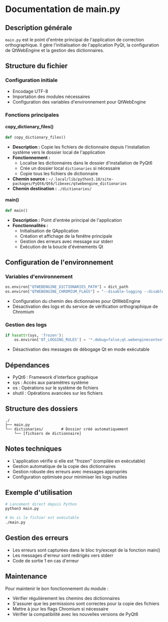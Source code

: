 # Documentation de main.py

## Description générale
`main.py` est le point d'entrée principal de l'application de correction orthographique. Il gère l'initialisation de l'application PyQt, la configuration de QtWebEngine et la gestion des dictionnaires.

## Structure du fichier

### Configuration initiale
- Encodage UTF-8
- Importation des modules nécessaires
- Configuration des variables d'environnement pour QtWebEngine

### Fonctions principales

#### copy_dictionary_files()
```python
def copy_dictionary_files()
```
- **Description :** Copie les fichiers de dictionnaire depuis l'installation système vers le dossier local de l'application
- **Fonctionnement :**
  - Localise les dictionnaires dans le dossier d'installation de PyQt6
  - Crée un dossier local `dictionaries` si nécessaire
  - Copie tous les fichiers de dictionnaire
- **Chemin source :** `~/.local/lib/python3.10/site-packages/PyQt6/Qt6/libexec/qtwebengine_dictionaries`
- **Chemin destination :** `./dictionaries/`

#### main()
```python
def main()
```
- **Description :** Point d'entrée principal de l'application
- **Fonctionnalités :**
  - Initialisation de QApplication
  - Création et affichage de la fenêtre principale
  - Gestion des erreurs avec message sur stderr
  - Exécution de la boucle d'événements Qt

## Configuration de l'environnement

### Variables d'environnement
```python
os.environ["QTWEBENGINE_DICTIONARIES_PATH"] = dict_path
os.environ["QTWEBENGINE_CHROMIUM_FLAGS"] = "--disable-logging --disable-features=SpellcheckService"
```
- Configuration du chemin des dictionnaires pour QtWebEngine
- Désactivation des logs et du service de vérification orthographique de Chromium

### Gestion des logs
```python
if hasattr(sys, 'frozen'):
    os.environ['QT_LOGGING_RULES'] = '*.debug=false;qt.webenginecontext.debug=false'
```
- Désactivation des messages de débogage Qt en mode exécutable

## Dépendances
- PyQt6 : Framework d'interface graphique
- sys : Accès aux paramètres système
- os : Opérations sur le système de fichiers
- shutil : Opérations avancées sur les fichiers

## Structure des dossiers
```
./
├── main.py
└── dictionaries/        # Dossier créé automatiquement
    └── [fichiers de dictionnaire]
```

## Notes techniques
- L'application vérifie si elle est "frozen" (compilée en exécutable)
- Gestion automatique de la copie des dictionnaires
- Gestion robuste des erreurs avec messages appropriés
- Configuration optimisée pour minimiser les logs inutiles

## Exemple d'utilisation
```bash
# Lancement direct depuis Python
python3 main.py

# Ou si le fichier est exécutable
./main.py
```

## Gestion des erreurs
- Les erreurs sont capturées dans le bloc try/except de la fonction main()
- Les messages d'erreur sont redirigés vers stderr
- Code de sortie 1 en cas d'erreur

## Maintenance
Pour maintenir le bon fonctionnement du module :
- Vérifier régulièrement les chemins des dictionnaires
- S'assurer que les permissions sont correctes pour la copie des fichiers
- Mettre à jour les flags Chromium si nécessaire
- Vérifier la compatibilité avec les nouvelles versions de PyQt6
